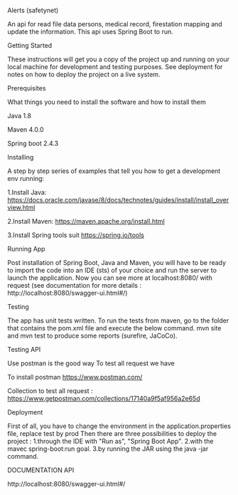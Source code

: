 Alerts (safetynet)

An api for read file data persons, medical record, firestation mapping and update the information. This api uses Spring Boot to run.

Getting Started

These instructions will get you a copy of the project up and running on your local machine for development and testing purposes. See deployment for notes on how to deploy the project on a live system.

Prerequisites

What things you need to install the software and how to install them

Java 1.8

Maven 4.0.0

Spring boot 2.4.3

Installing

A step by step series of examples that tell you how to get a development env running:

1.Install Java:
https://docs.oracle.com/javase/8/docs/technotes/guides/install/install_overview.html

2.Install Maven:
https://maven.apache.org/install.html

3.Install Spring tools suit
https://spring.io/tools

Running App

Post installation of Spring Boot, Java and Maven, you will have to be ready to import the code into an IDE (sts) of your choice and run the server to launch
the application.
Now you can see more at localhost:8080/ with request (see documentation for more details : http://localhost:8080/swagger-ui.html#/)

Testing

The app has unit tests written.
To run the tests from maven, go to the folder that contains the pom.xml file and execute the below command.
mvn site and mvn test to produce some reports (surefire, JaCoCo).

Testing API

Use postman is the good way  To test all request we have

To install postman
https://www.postman.com/

Collection to test all request : https://www.getpostman.com/collections/17140a9f5af956a2e65d

Deployment

First of all, you have to change the environment in the application.properties file, replace test by prod
Then there are three possibilities to deploy the project :
1.through the IDE with "Run as", "Spring Boot App".
2.with the mavec spring-boot:run goal.
3.by running the JAR using the java -jar command.

DOCUMENTATION API

http://localhost:8080/swagger-ui.html#/
